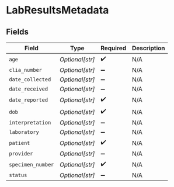 # LabResultsMetadata


## Fields

| Field              | Type               | Required           | Description        |
| ------------------ | ------------------ | ------------------ | ------------------ |
| `age`              | *Optional[str]*    | :heavy_check_mark: | N/A                |
| `clia_number`      | *Optional[str]*    | :heavy_minus_sign: | N/A                |
| `date_collected`   | *Optional[str]*    | :heavy_minus_sign: | N/A                |
| `date_received`    | *Optional[str]*    | :heavy_minus_sign: | N/A                |
| `date_reported`    | *Optional[str]*    | :heavy_check_mark: | N/A                |
| `dob`              | *Optional[str]*    | :heavy_check_mark: | N/A                |
| `interpretation`   | *Optional[str]*    | :heavy_minus_sign: | N/A                |
| `laboratory`       | *Optional[str]*    | :heavy_minus_sign: | N/A                |
| `patient`          | *Optional[str]*    | :heavy_check_mark: | N/A                |
| `provider`         | *Optional[str]*    | :heavy_minus_sign: | N/A                |
| `specimen_number`  | *Optional[str]*    | :heavy_check_mark: | N/A                |
| `status`           | *Optional[str]*    | :heavy_minus_sign: | N/A                |